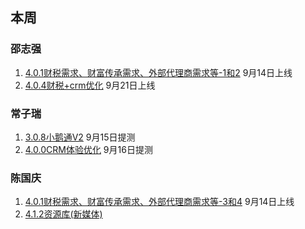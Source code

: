 ## 本周
### 邵志强
1. [4.0.1财税需求、财富传承需求、外部代理商需求等-1和2](http://47.104.169.147/zentao/productplan-browse-6-0-all-title_desc-107-20-2.html) 9月14日上线
2. [4.0.4财税+crm优化](https://run.mockplus.cn/JUWL82YmbOihzeaTZEpu/index.html?to=3609B817-6C40-4F5A-B9FF-EB386F49A2D6) 9月21日上线

### 常子瑞
1. [3.0.8小鹅通V2](https://run.mockplus.cn/JUWL82YmbOihzeaTZEpu/index.html?to=255031C1-F0A3-41FE-B042-A1B38D1D333A) 9月15日提测
2. [4.0.0CRM体验优化](http://47.104.169.147/zentao/productplan-view-201.html) 9月16日提测

### 陈国庆
1. [4.0.1财税需求、财富传承需求、外部代理商需求等-3和4](http://47.104.169.147/zentao/productplan-browse-6-0-all-title_desc-107-20-2.html) 9月14日上线
2. [4.1.2资源库(新媒体)](https://run.mockplus.cn/Mx0ahHPNvtJBqjQNqXSN/index.html?to=6E90EAB4-F0E0-4F3A-9009-C93C15E10677)


